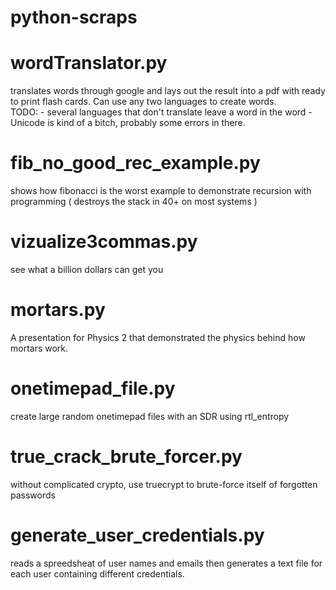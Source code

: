 # python-scraps

# wordTranslator.py
  translates words through google and lays out the result into a pdf with ready to print flash cards.  Can use any two languages to create words.  
    TODO:
      - several languages that don't translate leave a word in the <translate from> word
      - Unicode is kind of a bitch, probably some errors in there.
      
# fib_no_good_rec_example.py
  shows how fibonacci is the worst example to demonstrate recursion with programming ( destroys the stack in 40+ on most systems )

# vizualize3commas.py
  see what a billion dollars can get you

# mortars.py
  A presentation for Physics 2 that demonstrated the physics behind how mortars work.

# onetimepad_file.py
  create large random onetimepad files with an SDR using rtl_entropy

# true_crack_brute_forcer.py
  without complicated crypto, use truecrypt to brute-force itself of forgotten passwords
  
# generate_user_credentials.py
  reads a spreedsheat of user names and emails then generates a text file for each user containing different credentials.
